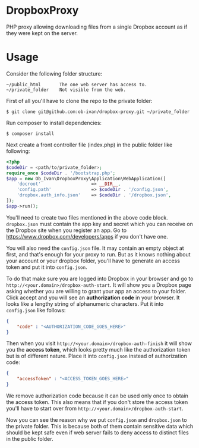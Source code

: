 DropboxProxy
============

PHP proxy allowing downloading files from a single Dropbox account
as if they were kept on the server.

Usage
=====
Consider the following folder structure:

    ~/public_html       The one web server has access to.
    ~/private_folder    Not visible from the web.

First of all you'll have to clone the repo to the private folder:

    $ git clone git@github.com:ob-ivan/dropbox-proxy.git ~/private_folder

Run composer to install dependencies:

    $ composer install

Next create a front controller file (index.php) in the public folder
like following:

```php
<?php
$codeDir = <path/to/private_folder>;
require_once $codeDir . '/bootstrap.php';
$app = new Ob_Ivan\DropboxProxy\Application\WebApplication([
    'docroot'                   => __DIR__,
    'config.path'               => $codeDir . '/config.json',
    'dropbox.auth_info.json'    => $codeDir . '/dropbox.json',
]);
$app->run();
```

You'll need to create two files mentioned in the above code block.
`dropbox.json` must contain the app key and secret which you
can receive on the Dropbox site when you register an app.
Go to https://www.dropbox.com/developers/apps if you don't have one.

You will also need the `config.json` file. It may contain an empty
object at first, and that's enough for your proxy to run.
But as it knows nothing about your account or your dropbox folder,
you'll have to generate an access token and put it into `config.json`.

To do that make sure you are logged into Dropbox in your browser and
go to `http://<your.domain>/dropbox-auth-start`. It will show you
a Dropbox page asking whether you are willing to grant your app an
access to your folder. Click accept and you will see an **authorization
code** in your browser. It looks like a lengthy string of alphanumeric
characters. Put it into `config.json` like follows:

```json
{
    "code" : "<AUTHORIZATION_CODE_GOES_HERE>"
}
```

Then when you visit `http://<your.domain>/dropbox-auth-finish` it will
show you the **access token**, which looks pretty much like the authorization
token but is of different nature. Place it into `config.json` instead of
authorization code:

```json
{
    "accessToken" : "<ACCESS_TOKEN_GOES_HERE>"
}
```

We remove authorization code because it can be used only once to obtain
the access token. This also means that if you don't store the access token
you'll have to start over from `http://<your.domain>/dropbox-auth-start`.

Now you can see the reason why we put `config.json` and `dropbox.json`
to the private folder. This is because both of them contain sensitive data
which should be kept safe even if web server fails to deny access to
distinct files in the public folder.
